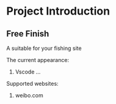 <!--
 * @Date: 2025-01-14 10:47:42
 * @LastEditors: shaolong sl3037302304@gmail.com
 * @LastEditTime: 2025-01-14 10:56:20
 * @FilePath: /free_finish/README.md
 * @Description: from shaolong
-->
# Project Introduction
## Free Finish 
A suitable for your fishing site

The current appearance:
1. Vscode ...


Supported websites:
1. weibo.com
